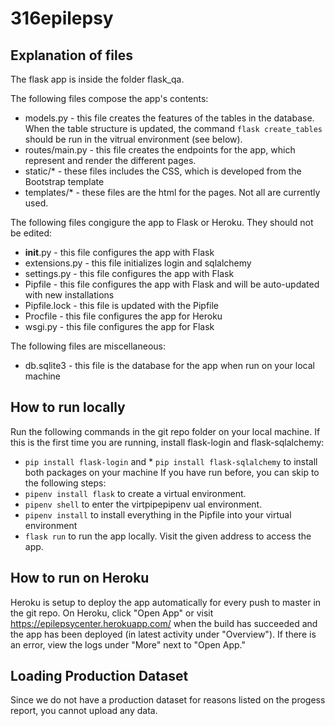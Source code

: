 # 316epilepsy
## Explanation of files
The flask app is inside the folder flask_qa.

The following files compose the app's contents:
* models.py - this file creates the features of the tables in the database. When the table structure is updated, the command `flask create_tables` should be run in the vitrual environment (see below).
* routes/main.py - this file creates the endpoints for the app, which represent and render the different pages. 
* static/* - these files includes the CSS, which is developed from the Bootstrap template
* templates/* - these files are the html for the pages. Not all are currently used. 

The following files congigure the app to Flask or Heroku. They should not be edited:
* __init__.py - this file configures the app with Flask
* extensions.py - this file initializes login and sqlalchemy
* settings.py - this file configures the app with Flask
* Pipfile - this file configures the app with Flask and will be auto-updated with new installations
* Pipfile.lock - this file is updated with the Pipfile
* Procfile - this file configures the app for Heroku
* wsgi.py - this file configures the app for Flask

The following files are miscellaneous:
* db.sqlite3 - this file is the database for the app when run on your local machine

## How to run locally
Run the following commands in the git repo folder on your local machine. 
If this is the first time you are running, install flask-login and flask-sqlalchemy:
* `pip install flask-login` and * `pip install flask-sqlalchemy` to install both packages on your machine
If you have run before, you can skip to the following steps: 
* `pipenv install flask` to create a virtual environment.
* `pipenv shell` to enter the virtpipepipenv ual environment.
* `pipenv install` to install everything in the Pipfile into your virtual environment
* `flask run` to run the app locally. 
Visit the given address to access the app.

## How to run on Heroku
Heroku is setup to deploy the app automatically for every push to master in the git repo. On Heroku, click "Open App" or visit https://epilepsycenter.herokuapp.com/ when the build has succeeded and the app has been deployed (in latest activity under "Overview"). If there is an error, view the logs under "More" next to "Open App."

## Loading Production Dataset
Since we do not have a production dataset for reasons listed on the progess report, you cannot upload any data. 